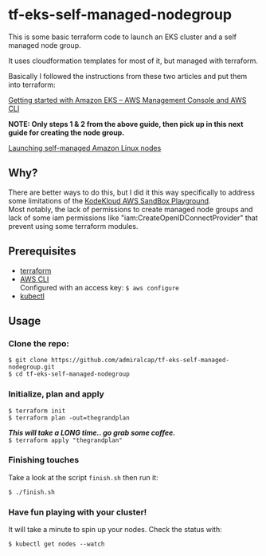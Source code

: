 # tf-eks-self-managed-nodegroup


This is some basic terraform code to launch an EKS cluster and a self managed node group.  

It uses cloudformation templates for most of it, but managed with terraform.  

Basically I followed the instructions from these two articles and put them into terraform:  

[Getting started with Amazon EKS – AWS Management Console and AWS CLI](https://docs.aws.amazon.com/eks/latest/userguide/getting-started-console.html)

**NOTE: Only steps 1 & 2 from the above guide, then pick up in this next guide for creating the node group.**

[Launching self-managed Amazon Linux nodes](https://docs.aws.amazon.com/eks/latest/userguide/launch-workers.html)

## Why?
There are better ways to do this, but I did it this way specifically to address
some limitations of the [KodeKloud AWS SandBox
Playground](https://kodekloud.com/playgrounds/playground-aws).  
Most notably, the lack of permissions to create managed node groups and lack of some iam
permissions like "iam:CreateOpenIDConnectProvider" that prevent using some
terraform modules.

## Prerequisites

- [terraform](https://developer.hashicorp.com/terraform/tutorials/aws-get-started/install-cli)  
- [AWS CLI](https://docs.aws.amazon.com/cli/latest/userguide/cli-chap-install.html)  
  Configured with an access key: `$ aws configure`  
- [kubectl](https://docs.aws.amazon.com/eks/latest/userguide/install-kubectl.html)  

## Usage

### Clone the repo:
```
$ git clone https://github.com/admiralcap/tf-eks-self-managed-nodegroup.git
$ cd tf-eks-self-managed-nodegroup
```

### Initialize, plan and apply


`$ terraform init`  
`$ terraform plan -out=thegrandplan`  

***This will take a LONG time.. go grab some coffee.***  
`$ terraform apply "thegrandplan"`  

### Finishing touches

Take a look at the script `finish.sh` then run it:  

`$ ./finish.sh`

### Have fun playing with your cluster!

It will take a minute to spin up your nodes. Check the status with:  

`$ kubectl get nodes --watch`

